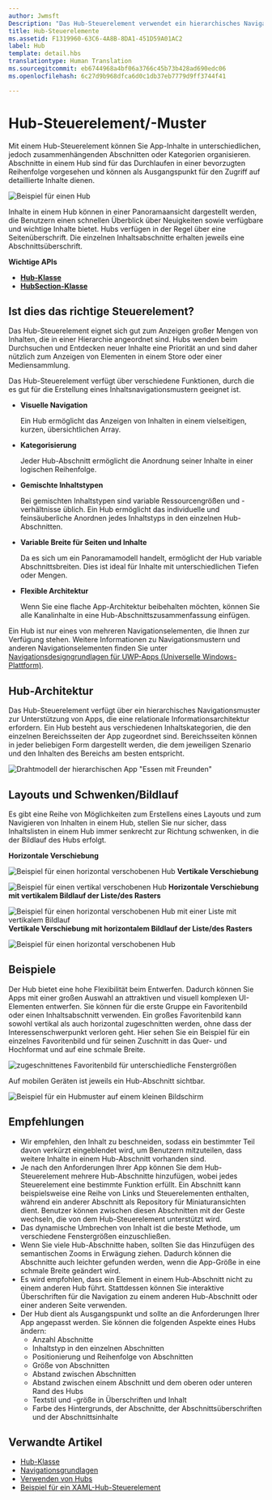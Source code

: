```yaml
---
author: Jwmsft
Description: "Das Hub-Steuerelement verwendet ein hierarchisches Navigationsmuster, um Apps zu unterstützen, die eine relationale Informationsarchitektur erfordern."
title: Hub-Steuerelemente
ms.assetid: F1319960-63C6-4A8B-8DA1-451D59A01AC2
label: Hub
template: detail.hbs
translationtype: Human Translation
ms.sourcegitcommit: eb6744968a4bf06a3766c45b73b428ad690edc06
ms.openlocfilehash: 6c27d9b968dfca6d0c1db37eb7779d9ff3744f41

---
```

# Hub-Steuerelement/-Muster

<link rel="stylesheet" href="https://az835927.vo.msecnd.net/sites/uwp/Resources/css/custom.css"> 


Mit einem Hub-Steuerelement können Sie App-Inhalte in unterschiedlichen, jedoch zusammenhängenden Abschnitten oder Kategorien organisieren. Abschnitte in einem Hub sind für das Durchlaufen in einer bevorzugten Reihenfolge vorgesehen und können als Ausgangspunkt für den Zugriff auf detaillierte Inhalte dienen.

![Beispiel für einen Hub](images/hub_example_tablet.png)

Inhalte in einem Hub können in einer Panoramaansicht dargestellt werden, die Benutzern einen schnellen Überblick über Neuigkeiten sowie verfügbare und wichtige Inhalte bietet. Hubs verfügen in der Regel über eine Seitenüberschrift. Die einzelnen Inhaltsabschnitte erhalten jeweils eine Abschnittsüberschrift.

<div class="important-apis" >
<b>Wichtige APIs</b><br/>
<ul>
<li><a href="https://msdn.microsoft.com/library/windows/apps/dn251843"><strong>Hub-Klasse</strong></a></li>
<li><a href="https://msdn.microsoft.com/library/windows/apps/dn251845"><strong>HubSection-Klasse</strong></a></li>
</ul>

</div>
</div>





## Ist dies das richtige Steuerelement?

Das Hub-Steuerelement eignet sich gut zum Anzeigen großer Mengen von Inhalten, die in einer Hierarchie angeordnet sind. Hubs wenden beim Durchsuchen und Entdecken neuer Inhalte eine Priorität an und sind daher nützlich zum Anzeigen von Elementen in einem Store oder einer Mediensammlung.

Das Hub-Steuerelement verfügt über verschiedene Funktionen, durch die es gut für die Erstellung eines Inhaltsnavigationsmustern geeignet ist.

-   **Visuelle Navigation**

    Ein Hub ermöglicht das Anzeigen von Inhalten in einem vielseitigen, kurzen, übersichtlichen Array.

-   **Kategorisierung**

    Jeder Hub-Abschnitt ermöglicht die Anordnung seiner Inhalte in einer logischen Reihenfolge.

-   **Gemischte Inhaltstypen**

    Bei gemischten Inhaltstypen sind variable Ressourcengrößen und -verhältnisse üblich. Ein Hub ermöglicht das individuelle und feinsäuberliche Anordnen jedes Inhaltstyps in den einzelnen Hub-Abschnitten.

-   **Variable Breite für Seiten und Inhalte**

    Da es sich um ein Panoramamodell handelt, ermöglicht der Hub variable Abschnittsbreiten. Dies ist ideal für Inhalte mit unterschiedlichen Tiefen oder Mengen.

-   **Flexible Architektur**

    Wenn Sie eine flache App-Architektur beibehalten möchten, können Sie alle Kanalinhalte in eine Hub-Abschnittszusammenfassung einfügen.

Ein Hub ist nur eines von mehreren Navigationselementen, die Ihnen zur Verfügung stehen. Weitere Informationen zu Navigationsmustern und anderen Navigationselementen finden Sie unter [Navigationsdesigngrundlagen für UWP-Apps (Universelle Windows-Plattform)](../layout/navigation-basics.md).

## Hub-Architektur

Das Hub-Steuerelement verfügt über ein hierarchisches Navigationsmuster zur Unterstützung von Apps, die eine relationale Informationsarchitektur erfordern. Ein Hub besteht aus verschiedenen Inhaltskategorien, die den einzelnen Bereichsseiten der App zugeordnet sind. Bereichsseiten können in jeder beliebigen Form dargestellt werden, die dem jeweiligen Szenario und den Inhalten des Bereichs am besten entspricht.

![Drahtmodell der hierarchischen App "Essen mit Freunden"](images/navigation_diagram_food_with_friends_app_new.png)

## Layouts und Schwenken/Bildlauf

Es gibt eine Reihe von Möglichkeiten zum Erstellens eines Layouts und zum Navigieren von Inhalten in einem Hub, stellen Sie nur sicher, dass Inhaltslisten in einem Hub immer senkrecht zur Richtung schwenken, in die der Bildlauf des Hubs erfolgt.

**Horizontale Verschiebung**

![Beispiel für einen horizontal verschobenen Hub](images/controls_hub_horizontal_pan.png)
**Vertikale Verschiebung**

![Beispiel für einen vertikal verschobenen Hub](images/controls_hub_vertical_pan.png)
**Horizontale Verschiebung mit vertikalem Bildlauf der Liste/des Rasters**

![Beispiel für einen horizontal verschobenen Hub mit einer Liste mit vertikalem Bildlauf](images/controls_hub_horizontal_vertical_scroll.png)
**Vertikale Verschiebung mit horizontalem Bildlauf der Liste/des Rasters**

![Beispiel für einen horizontal verschobenen Hub](images/controls_hub_vertical_horizontal_scroll.png)

## Beispiele

Der Hub bietet eine hohe Flexibilität beim Entwerfen. Dadurch können Sie Apps mit einer großen Auswahl an attraktiven und visuell komplexen UI-Elementen entwerfen. Sie können für die erste Gruppe ein Favoritenbild oder einen Inhaltsabschnitt verwenden. Ein großes Favoritenbild kann sowohl vertikal als auch horizontal zugeschnitten werden, ohne dass der Interessenschwerpunkt verloren geht. Hier sehen Sie ein Beispiel für ein einzelnes Favoritenbild und für seinen Zuschnitt in das Quer- und Hochformat und auf eine schmale Breite.

![zugeschnittenes Favoritenbild für unterschiedliche Fenstergrößen](images/hub_hero_cropped2.png)

Auf mobilen Geräten ist jeweils ein Hub-Abschnitt sichtbar.

![Beispiel für ein Hubmuster auf einem kleinen Bildschirm](images/phone_hub_example.png)

## Empfehlungen

-   Wir empfehlen, den Inhalt zu beschneiden, sodass ein bestimmter Teil davon verkürzt eingeblendet wird, um Benutzern mitzuteilen, dass weitere Inhalte in einem Hub-Abschnitt vorhanden sind.
-   Je nach den Anforderungen Ihrer App können Sie dem Hub-Steuerelement mehrere Hub-Abschnitte hinzufügen, wobei jedes Steuerelement eine bestimmte Funktion erfüllt. Ein Abschnitt kann beispielsweise eine Reihe von Links und Steuerelementen enthalten, während ein anderer Abschnitt als Repository für Miniaturansichten dient. Benutzer können zwischen diesen Abschnitten mit der Geste wechseln, die von dem Hub-Steuerelement unterstützt wird.
-   Das dynamische Umbrechen von Inhalt ist die beste Methode, um verschiedene Fenstergrößen einzuschließen.
-   Wenn Sie viele Hub-Abschnitte haben, sollten Sie das Hinzufügen des semantischen Zooms in Erwägung ziehen. Dadurch können die Abschnitte auch leichter gefunden werden, wenn die App-Größe in eine schmale Breite geändert wird.
-   Es wird empfohlen, dass ein Element in einem Hub-Abschnitt nicht zu einem anderen Hub führt. Stattdessen können Sie interaktive Überschriften für die Navigation zu einem anderen Hub-Abschnitt oder einer anderen Seite verwenden.
-   Der Hub dient als Ausgangspunkt und sollte an die Anforderungen Ihrer App angepasst werden. Sie können die folgenden Aspekte eines Hubs ändern:
    -   Anzahl Abschnitte
    -   Inhaltstyp in den einzelnen Abschnitten
    -   Positionierung und Reihenfolge von Abschnitten
    -   Größe von Abschnitten
    -   Abstand zwischen Abschnitten
    -   Abstand zwischen einem Abschnitt und dem oberen oder unteren Rand des Hubs
    -   Textstil und -größe in Überschriften und Inhalt
    -   Farbe des Hintergrunds, der Abschnitte, der Abschnittsüberschriften und der Abschnittsinhalte



## Verwandte Artikel

- [Hub-Klasse](https://msdn.microsoft.com/library/windows/apps/dn251843)
- [Navigationsgrundlagen](../layout/navigation-basics.md)
- [Verwenden von Hubs](https://msdn.microsoft.com/library/windows/apps/xaml/dn308518)
- [Beispiel für ein XAML-Hub-Steuerelement](http://go.microsoft.com/fwlink/p/?LinkID=310072)



<!--HONumber=Aug16_HO3-->


